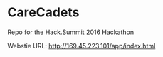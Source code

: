 # CareCadets
Repo for the Hack.Summit 2016 Hackathon

Webstie URL: http://169.45.223.101/app/index.html
